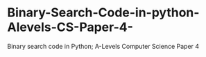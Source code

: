 # Binary-Search-Code-in-python-Alevels-CS-Paper-4-

Binary search code in Python; A-Levels Computer Science Paper 4


